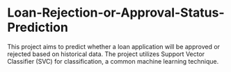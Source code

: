 # Loan-Rejection-or-Approval-Status-Prediction
This project aims to predict whether a loan application will be approved or rejected based on historical data. The project utilizes Support Vector Classifier (SVC) for classification, a common machine learning technique.
